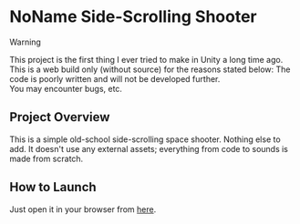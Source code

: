 # NoName Side-Scrolling Shooter

> [!WARNING]
> This project is the first thing I ever tried to make in Unity a long time ago.
> This is a web build only (without source) for the reasons stated below: 
> The code is poorly written and will not be developed further.  
> You may encounter bugs, etc.

## Project Overview

This is a simple old-school side-scrolling space shooter. Nothing else to add.
It doesn't use any external assets; everything from code to sounds is made from scratch.

## How to Launch

Just open it in your browser from [here](https://mushroomowl.github.io/ScrollerAlfa/).